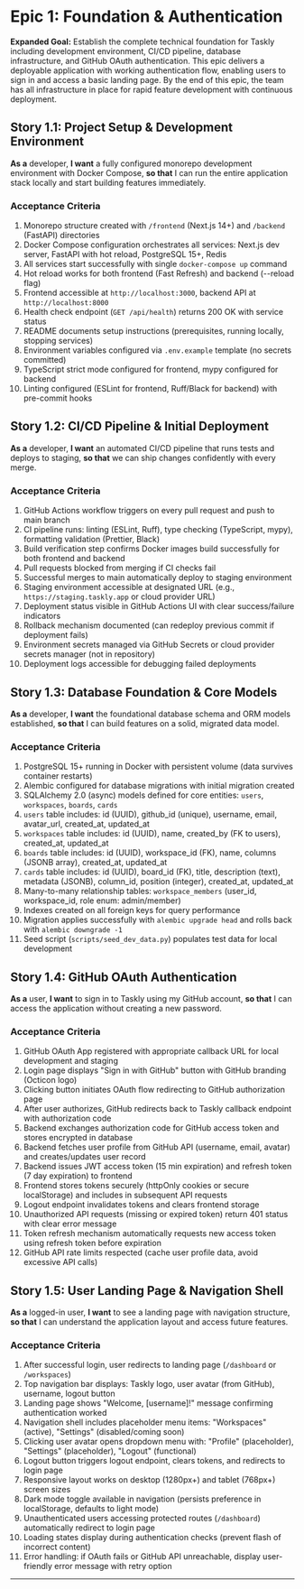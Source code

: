 # Epic 1: Foundation & Authentication

**Expanded Goal:** Establish the complete technical foundation for Taskly including development environment, CI/CD pipeline, database infrastructure, and GitHub OAuth authentication. This epic delivers a deployable application with working authentication flow, enabling users to sign in and access a basic landing page. By the end of this epic, the team has all infrastructure in place for rapid feature development with continuous deployment.

## Story 1.1: Project Setup & Development Environment

**As a** developer,
**I want** a fully configured monorepo development environment with Docker Compose,
**so that** I can run the entire application stack locally and start building features immediately.

### Acceptance Criteria

1. Monorepo structure created with `/frontend` (Next.js 14+) and `/backend` (FastAPI) directories
2. Docker Compose configuration orchestrates all services: Next.js dev server, FastAPI with hot reload, PostgreSQL 15+, Redis
3. All services start successfully with single `docker-compose up` command
4. Hot reload works for both frontend (Fast Refresh) and backend (--reload flag)
5. Frontend accessible at `http://localhost:3000`, backend API at `http://localhost:8000`
6. Health check endpoint (`GET /api/health`) returns 200 OK with service status
7. README documents setup instructions (prerequisites, running locally, stopping services)
8. Environment variables configured via `.env.example` template (no secrets committed)
9. TypeScript strict mode configured for frontend, mypy configured for backend
10. Linting configured (ESLint for frontend, Ruff/Black for backend) with pre-commit hooks

## Story 1.2: CI/CD Pipeline & Initial Deployment

**As a** developer,
**I want** an automated CI/CD pipeline that runs tests and deploys to staging,
**so that** we can ship changes confidently with every merge.

### Acceptance Criteria

1. GitHub Actions workflow triggers on every pull request and push to main branch
2. CI pipeline runs: linting (ESLint, Ruff), type checking (TypeScript, mypy), formatting validation (Prettier, Black)
3. Build verification step confirms Docker images build successfully for both frontend and backend
4. Pull requests blocked from merging if CI checks fail
5. Successful merges to main automatically deploy to staging environment
6. Staging environment accessible at designated URL (e.g., `https://staging.taskly.app` or cloud provider URL)
7. Deployment status visible in GitHub Actions UI with clear success/failure indicators
8. Rollback mechanism documented (can redeploy previous commit if deployment fails)
9. Environment secrets managed via GitHub Secrets or cloud provider secrets manager (not in repository)
10. Deployment logs accessible for debugging failed deployments

## Story 1.3: Database Foundation & Core Models

**As a** developer,
**I want** the foundational database schema and ORM models established,
**so that** I can build features on a solid, migrated data model.

### Acceptance Criteria

1. PostgreSQL 15+ running in Docker with persistent volume (data survives container restarts)
2. Alembic configured for database migrations with initial migration created
3. SQLAlchemy 2.0 (async) models defined for core entities: `users`, `workspaces`, `boards`, `cards`
4. `users` table includes: id (UUID), github_id (unique), username, email, avatar_url, created_at, updated_at
5. `workspaces` table includes: id (UUID), name, created_by (FK to users), created_at, updated_at
6. `boards` table includes: id (UUID), workspace_id (FK), name, columns (JSONB array), created_at, updated_at
7. `cards` table includes: id (UUID), board_id (FK), title, description (text), metadata (JSONB), column_id, position (integer), created_at, updated_at
8. Many-to-many relationship tables: `workspace_members` (user_id, workspace_id, role enum: admin/member)
9. Indexes created on all foreign keys for query performance
10. Migration applies successfully with `alembic upgrade head` and rolls back with `alembic downgrade -1`
11. Seed script (`scripts/seed_dev_data.py`) populates test data for local development

## Story 1.4: GitHub OAuth Authentication

**As a** user,
**I want** to sign in to Taskly using my GitHub account,
**so that** I can access the application without creating a new password.

### Acceptance Criteria

1. GitHub OAuth App registered with appropriate callback URL for local development and staging
2. Login page displays "Sign in with GitHub" button with GitHub branding (Octicon logo)
3. Clicking button initiates OAuth flow redirecting to GitHub authorization page
4. After user authorizes, GitHub redirects back to Taskly callback endpoint with authorization code
5. Backend exchanges authorization code for GitHub access token and stores encrypted in database
6. Backend fetches user profile from GitHub API (username, email, avatar) and creates/updates user record
7. Backend issues JWT access token (15 min expiration) and refresh token (7 day expiration) to frontend
8. Frontend stores tokens securely (httpOnly cookies or secure localStorage) and includes in subsequent API requests
9. Logout endpoint invalidates tokens and clears frontend storage
10. Unauthorized API requests (missing or expired token) return 401 status with clear error message
11. Token refresh mechanism automatically requests new access token using refresh token before expiration
12. GitHub API rate limits respected (cache user profile data, avoid excessive API calls)

## Story 1.5: User Landing Page & Navigation Shell

**As a** logged-in user,
**I want** to see a landing page with navigation structure,
**so that** I can understand the application layout and access future features.

### Acceptance Criteria

1. After successful login, user redirects to landing page (`/dashboard` or `/workspaces`)
2. Top navigation bar displays: Taskly logo, user avatar (from GitHub), username, logout button
3. Landing page shows "Welcome, [username]!" message confirming authentication worked
4. Navigation shell includes placeholder menu items: "Workspaces" (active), "Settings" (disabled/coming soon)
5. Clicking user avatar opens dropdown menu with: "Profile" (placeholder), "Settings" (placeholder), "Logout" (functional)
6. Logout button triggers logout endpoint, clears tokens, and redirects to login page
7. Responsive layout works on desktop (1280px+) and tablet (768px+) screen sizes
8. Dark mode toggle available in navigation (persists preference in localStorage, defaults to light mode)
9. Unauthenticated users accessing protected routes (`/dashboard`) automatically redirect to login page
10. Loading states display during authentication checks (prevent flash of incorrect content)
11. Error handling: if OAuth fails or GitHub API unreachable, display user-friendly error message with retry option

---
